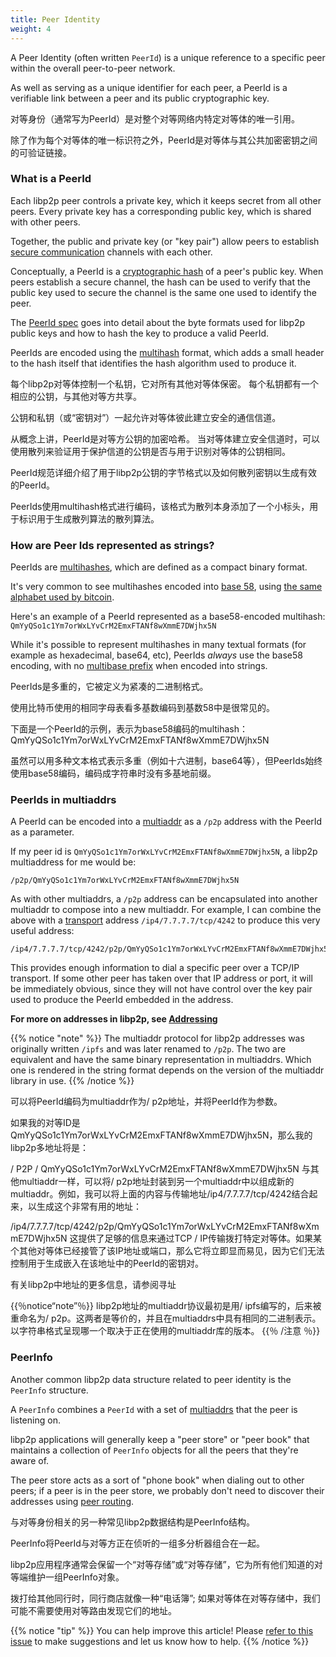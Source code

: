 ```yaml
---
title: Peer Identity
weight: 4
---
```


A Peer Identity (often written `PeerId`) is a unique reference to a specific
peer within the overall peer-to-peer network.

As well as serving as a unique identifier for each peer, a PeerId is a
verifiable link between a peer and its public cryptographic key.

对等身份（通常写为PeerId）是对整个对等网络内特定对等体的唯一引用。

除了作为每个对等体的唯一标识符之外，PeerId是对等体与其公共加密密钥之间的可验证链接。

### What is a PeerId

Each libp2p peer controls a private key, which it keeps secret from all other
peers. Every private key has a corresponding public key, which is shared with
other peers.

Together, the public and private key (or "key pair") allow peers to establish
[secure communication](/concepts/secure-comms/) channels with each other.

Conceptually, a PeerId is a [cryptographic hash][wiki_hash_function] of a peer's
public key. When peers establish a secure channel, the hash can be used to
verify that the public key used to secure the channel is the same one used
to identify the peer.

The [PeerId spec][spec_peerid] goes into detail about the byte formats used
for libp2p public keys and how to hash the key to produce a valid PeerId.

PeerIds are encoded using the [multihash][definition_multihash] format, which
adds a small header to the hash itself that identifies the hash algorithm used
to produce it.

每个libp2p对等体控制一个私钥，它对所有其他对等体保密。 每个私钥都有一个相应的公钥，与其他对等方共享。

公钥和私钥（或“密钥对”）一起允许对等体彼此建立安全的通信信道。

从概念上讲，PeerId是对等方公钥的加密哈希。 当对等体建立安全信道时，可以使用散列来验证用于保护信道的公钥是否与用于识别对等体的公钥相同。

PeerId规范详细介绍了用于libp2p公钥的字节格式以及如何散列密钥以生成有效的PeerId。

PeerIds使用multihash格式进行编码，该格式为散列本身添加了一个小标头，用于标识用于生成散列算法的散列算法。

### How are Peer Ids represented as strings?

PeerIds are [multihashes][definition_multihash], which are defined as a
compact binary format.

It's very common to see multihashes encoded into
[base 58][wiki_base58], using
[the same alphabet used by bitcoin](https://en.bitcoinwiki.org/wiki/Base58#Alphabet_Base58).

Here's an example of a PeerId represented as a base58-encoded multihash:
`QmYyQSo1c1Ym7orWxLYvCrM2EmxFTANf8wXmmE7DWjhx5N`

While it's possible to represent multihashes in many textual formats
(for example as hexadecimal, base64, etc), PeerIds *always* use the base58
encoding, with no [multibase prefix](https://github.com/multiformats/multibase)
when encoded into strings.

PeerIds是多重的，它被定义为紧凑的二进制格式。

使用比特币使用的相同字母表看多基数编码到基数58中是很常见的。

下面是一个PeerId的示例，表示为base58编码的multihash：QmYyQSo1c1Ym7orWxLYvCrM2EmxFTANf8wXmmE7DWjhx5N

虽然可以用多种文本格式表示多重（例如十六进制，base64等），但PeerIds始终使用base58编码，编码成字符串时没有多基地前缀。

### PeerIds in multiaddrs

A PeerId can be encoded into a [multiaddr][definition_multiaddr] as a `/p2p`
address with the PeerId as a parameter.

If my peer id is `QmYyQSo1c1Ym7orWxLYvCrM2EmxFTANf8wXmmE7DWjhx5N`, a
libp2p multiaddress for me would be:

```
/p2p/QmYyQSo1c1Ym7orWxLYvCrM2EmxFTANf8wXmmE7DWjhx5N
```

As with other multiaddrs, a `/p2p` address can be encapsulated into
another multiaddr to compose into a new multiaddr. For example, I can combine
the above with a [transport](/concepts/transport/) address
`/ip4/7.7.7.7/tcp/4242` to produce this very useful address:

```
/ip4/7.7.7.7/tcp/4242/p2p/QmYyQSo1c1Ym7orWxLYvCrM2EmxFTANf8wXmmE7DWjhx5N
```

This provides enough information to dial a specific peer over a TCP/IP
transport. If some other peer has taken over that IP address or port, it will be
immediately obvious, since they will not have control over the key pair used to
produce the PeerId embedded in the address.

**For more on addresses in libp2p, see [Addressing](/concepts/addressing/)**

{{% notice "note" %}}
The multiaddr protocol for libp2p addresses was originally written `/ipfs`
and was later renamed to `/p2p`.
The two are equivalent and have the same binary
representation in multiaddrs. Which one is rendered in the string format
depends on the version of the multiaddr library in use.
{{% /notice %}}


可以将PeerId编码为multiaddr作为/ p2p地址，并将PeerId作为参数。

如果我的对等ID是QmYyQSo1c1Ym7orWxLYvCrM2EmxFTANf8wXmmE7DWjhx5N，那么我的libp2p多地址将是：

/ P2P / QmYyQSo1c1Ym7orWxLYvCrM2EmxFTANf8wXmmE7DWjhx5N
与其他multiaddr一样，可以将/ p2p地址封装到另一个multiaddr中以组成新的multiaddr。例如，我可以将上面的内容与传输地址/ip4/7.7.7.7/tcp/4242结合起来，以生成这个非常有用的地址：

/ip4/7.7.7.7/tcp/4242/p2p/QmYyQSo1c1Ym7orWxLYvCrM2EmxFTANf8wXmmE7DWjhx5N
这提供了足够的信息来通过TCP / IP传输拨打特定对等体。如果某个其他对等体已经接管了该IP地址或端口，那么它将立即显而易见，因为它们无法控制用于生成嵌入在该地址中的PeerId的密钥对。

有关libp2p中地址的更多信息，请参阅寻址

{{％notice“note”％}} libp2p地址的multiaddr协议最初是用/ ipfs编写的，后来被重命名为/ p2p。这两者是等价的，并且在multiaddrs中具有相同的二进制表示。以字符串格式呈现哪一个取决于正在使用的multiaddr库的版本。 {{％ /注意 ％}}


### PeerInfo

Another common libp2p data structure related to peer identity is the `PeerInfo`
structure.

A `PeerInfo` combines a `PeerId` with a set of [multiaddrs][definition_multiaddr]
that the peer is listening on.

libp2p applications will generally keep a "peer store" or "peer book" that
maintains a collection of `PeerInfo` objects for all the peers that they're
aware of.

The peer store acts as a sort of "phone book" when dialing out to
other peers; if a peer is in the peer store, we probably don't need to discover
their addresses using [peer routing](/conecpts/peer-routing/).

与对等身份相关的另一种常见libp2p数据结构是PeerInfo结构。

PeerInfo将PeerId与对等方正在侦听的一组多分析器组合在一起。

libp2p应用程序通常会保留一个“对等存储”或“对等存储”，它为所有他们知道的对等端维护一组PeerInfo对象。

拨打给其他同行时，同行商店就像一种“电话簿”; 如果对等体在对等存储中，我们可能不需要使用对等路由发现它们的地址。


{{% notice "tip" %}}
You can help improve this article! Please [refer to this issue](https://github.com/libp2p/docs/issues/12) to make suggestions and let us know how to help.
{{% /notice %}}

[wiki_hash_function]: https://en.wikipedia.org/wiki/Cryptographic_hash_function
[wiki_base58]: https://en.wikipedia.org/wiki/Base58

[definition_multiaddr]: /reference/glossary/#multiaddr
[definition_multihash]: /reference/glossary/#multihash

<!-- TODO(yusef): update link when peer-id PR lands -->
[spec_peerid]: https://github.com/libp2p/specs/pull/100
